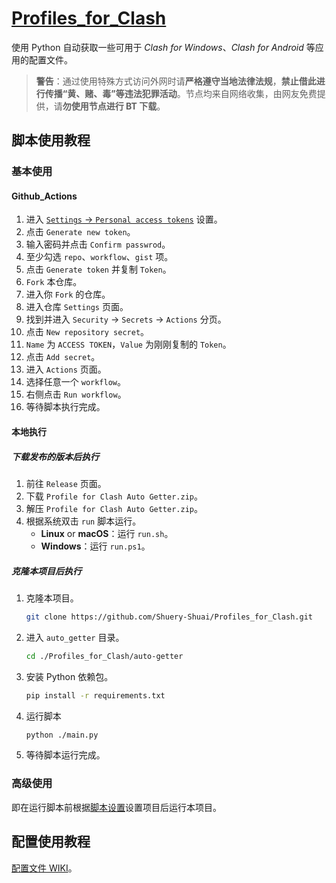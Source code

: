 # [Profiles_for_Clash](https://github.com/Shuery-Shuai/Profiles_for_Clash "Shuery-Shuai/Profiles_for_Clash: Profiles can be used in Clash for Windows, Clash for Android and so on.")

使用 Python 自动获取一些可用于 _Clash for Windows_、_Clash for Android_ 等应用的配置文件。

> **警告**：通过使用特殊方式访问外网时请**严格遵守当地法律法规**，**禁止借此进行传播“黄、赌、毒”等违法犯罪活动**。节点均来自网络收集，由网友免费提供，请**勿使用节点进行 BT 下载**。

## 脚本使用教程

### 基本使用

#### Github_Actions

1. 进入 [`Settings` -> `Personal access tokens`](https://github.com/settings/tokens "Personal access tokens") 设置。
2. 点击 `Generate new token`。
3. 输入密码并点击 `Confirm passwrod`。
4. 至少勾选 `repo`、`workflow`、`gist` 项。
5. 点击 `Generate token` 并复制 `Token`。
6. `Fork` 本仓库。
7. 进入你 `Fork` 的仓库。
8. 进入仓库 `Settings` 页面。
9. 找到并进入 `Security` -> `Secrets` -> `Actions` 分页。
10. 点击 `New repository secret`。
11. `Name` 为 `ACCESS TOKEN`，`Value` 为刚刚复制的 `Token`。
12. 点击 `Add secret`。
13. 进入 `Actions` 页面。
14. 选择任意一个 `workflow`。
15. 右侧点击 `Run workflow`。
16. 等待脚本执行完成。

#### 本地执行

##### 下载发布的版本后执行

1. 前往 `Release` 页面。
2. 下载 `Profile for Clash Auto Getter.zip`。
3. 解压 `Profile for Clash Auto Getter.zip`。
4. 根据系统双击 `run` 脚本运行。
   - **Linux** or **macOS**：运行 `run.sh`。
   - **Windows**：运行 `run.ps1`。

##### 克隆本项目后执行

1. 克隆本项目。

   ```sh
   git clone https://github.com/Shuery-Shuai/Profiles_for_Clash.git
   ```

2. 进入 `auto_getter` 目录。

   ```sh
   cd ./Profiles_for_Clash/auto-getter
   ```

3. 安装 Python 依赖包。

   ```sh
   pip install -r requirements.txt
   ```

4. 运行脚本

   ```sh
   python ./main.py
   ```

5. 等待脚本运行完成。

### 高级使用

即在运行脚本前根据[脚本设置](https://github.com/Shuery-Shuai/Profiles_for_Clash/wiki/%E8%84%9A%E6%9C%AC%E8%AE%BE%E7%BD%AE "脚本设置 · Shuery-Shuai/Profiles_for_Clash Wiki")设置项目后运行本项目。

## 配置使用教程

[配置文件 WIKI](https://github.com/Shuery-Shuai/Profiles_for_Clash/wiki/%E9%85%8D%E7%BD%AE%E6%96%87%E4%BB%B6 "配置文件 · Shuery-Shuai/Profiles_for_Clash Wiki")。
